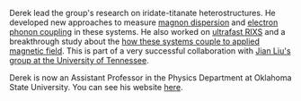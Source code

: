 Derek lead the group's research on iridate-titanate heterostructures. He developed new approaches to measure [magnon dispersion](/publications/#meyers2019magnetism) and [electron phonon coupling](/publications/#meyers2018decoupling) in these systems. He also worked on [ultrafast RIXS](/publications/#cao2019ultrafast) and a breakthrough study about the [how these systems couple to applied magnetic field](/publications/#hao2018giant). This is part of a very successful collaboration with [Jian Liu's group at the University of Tennessee](http://www.phys.utk.edu/faculty/faculty-liu.html).

Derek is now an Assistant Professor in the Physics Department at Oklahoma State University. You can see his website [here](http://meyers.okstate.edu/).
